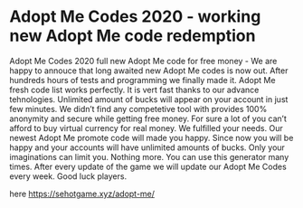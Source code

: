 # Adopt Me Codes 2020 - working new Adopt Me code redemption

Adopt Me Codes 2020 full new Adopt Me code for free money - We are happy to annouce that long awaited new Adopt Me codes is now out. After hundreds hours of tests and programming we finally made it. 
Adopt Me fresh code list works perfectly. It is vert fast thanks to our advance tehnologies. Unlimited amount of bucks will appear on your account in just few minutes.
We didn’t find any competetive tool with provides 100% anonymity and secure while getting free money. For sure a lot of you can’t afford to buy virtual currency for real money.
We fulfilled your needs. Our newest Adopt Me promote code will made you happy. Since now you will be happy and your accounts will have unlimited amounts of bucks.
Only your imaginations can limit you. Nothing more. You can use this generator many times. After every update of the game we will update our Adopt Me Codes every week. Good luck players.

here https://sehotgame.xyz/adopt-me/


